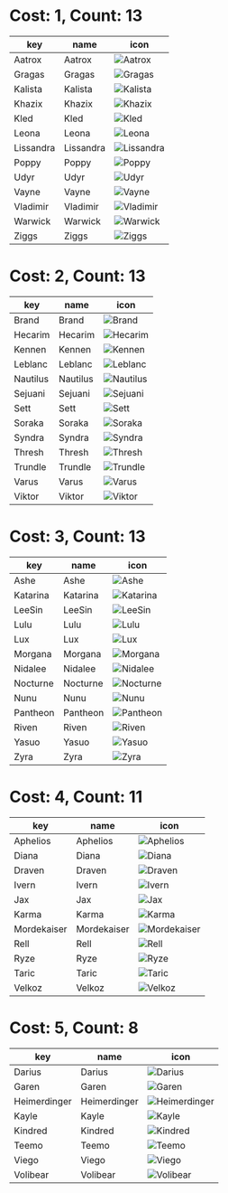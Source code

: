 # Cost: 1, Count: 13
| key       | name      | icon                                     |
| -         | -         | -                                        |
| Aatrox    | Aatrox    | ![Aatrox](../icon/set5/Aatrox.png)       |
| Gragas    | Gragas    | ![Gragas](../icon/set5/Gragas.png)       |
| Kalista   | Kalista   | ![Kalista](../icon/set5/Kalista.png)     |
| Khazix    | Khazix    | ![Khazix](../icon/set5/Khazix.png)       |
| Kled      | Kled      | ![Kled](../icon/set5/Kled.png)           |
| Leona     | Leona     | ![Leona](../icon/set5/Leona.png)         |
| Lissandra | Lissandra | ![Lissandra](../icon/set5/Lissandra.png) |
| Poppy     | Poppy     | ![Poppy](../icon/set5/Poppy.png)         |
| Udyr      | Udyr      | ![Udyr](../icon/set5/Udyr.png)           |
| Vayne     | Vayne     | ![Vayne](../icon/set5/Vayne.png)         |
| Vladimir  | Vladimir  | ![Vladimir](../icon/set5/Vladimir.png)   |
| Warwick   | Warwick   | ![Warwick](../icon/set5/Warwick.png)     |
| Ziggs     | Ziggs     | ![Ziggs](../icon/set5/Ziggs.png)         |
# Cost: 2, Count: 13
| key      | name     | icon                                   |
| -        | -        | -                                      |
| Brand    | Brand    | ![Brand](../icon/set5/Brand.png)       |
| Hecarim  | Hecarim  | ![Hecarim](../icon/set5/Hecarim.png)   |
| Kennen   | Kennen   | ![Kennen](../icon/set5/Kennen.png)     |
| Leblanc  | Leblanc  | ![Leblanc](../icon/set5/Leblanc.png)   |
| Nautilus | Nautilus | ![Nautilus](../icon/set5/Nautilus.png) |
| Sejuani  | Sejuani  | ![Sejuani](../icon/set5/Sejuani.png)   |
| Sett     | Sett     | ![Sett](../icon/set5/Sett.png)         |
| Soraka   | Soraka   | ![Soraka](../icon/set5/Soraka.png)     |
| Syndra   | Syndra   | ![Syndra](../icon/set5/Syndra.png)     |
| Thresh   | Thresh   | ![Thresh](../icon/set5/Thresh.png)     |
| Trundle  | Trundle  | ![Trundle](../icon/set5/Trundle.png)   |
| Varus    | Varus    | ![Varus](../icon/set5/Varus.png)       |
| Viktor   | Viktor   | ![Viktor](../icon/set5/Viktor.png)     |
# Cost: 3, Count: 13
| key      | name     | icon                                   |
| -        | -        | -                                      |
| Ashe     | Ashe     | ![Ashe](../icon/set5/Ashe.png)         |
| Katarina | Katarina | ![Katarina](../icon/set5/Katarina.png) |
| LeeSin   | LeeSin   | ![LeeSin](../icon/set5/LeeSin.png)     |
| Lulu     | Lulu     | ![Lulu](../icon/set5/Lulu.png)         |
| Lux      | Lux      | ![Lux](../icon/set5/Lux.png)           |
| Morgana  | Morgana  | ![Morgana](../icon/set5/Morgana.png)   |
| Nidalee  | Nidalee  | ![Nidalee](../icon/set5/Nidalee.png)   |
| Nocturne | Nocturne | ![Nocturne](../icon/set5/Nocturne.png) |
| Nunu     | Nunu     | ![Nunu](../icon/set5/Nunu.png)         |
| Pantheon | Pantheon | ![Pantheon](../icon/set5/Pantheon.png) |
| Riven    | Riven    | ![Riven](../icon/set5/Riven.png)       |
| Yasuo    | Yasuo    | ![Yasuo](../icon/set5/Yasuo.png)       |
| Zyra     | Zyra     | ![Zyra](../icon/set5/Zyra.png)         |
# Cost: 4, Count: 11
| key         | name        | icon                                         |
| -           | -           | -                                            |
| Aphelios    | Aphelios    | ![Aphelios](../icon/set5/Aphelios.png)       |
| Diana       | Diana       | ![Diana](../icon/set5/Diana.png)             |
| Draven      | Draven      | ![Draven](../icon/set5/Draven.png)           |
| Ivern       | Ivern       | ![Ivern](../icon/set5/Ivern.png)             |
| Jax         | Jax         | ![Jax](../icon/set5/Jax.png)                 |
| Karma       | Karma       | ![Karma](../icon/set5/Karma.png)             |
| Mordekaiser | Mordekaiser | ![Mordekaiser](../icon/set5/Mordekaiser.png) |
| Rell        | Rell        | ![Rell](../icon/set5/Rell.png)               |
| Ryze        | Ryze        | ![Ryze](../icon/set5/Ryze.png)               |
| Taric       | Taric       | ![Taric](../icon/set5/Taric.png)             |
| Velkoz      | Velkoz      | ![Velkoz](../icon/set5/Velkoz.png)           |
# Cost: 5, Count: 8
| key          | name         | icon                                           |
| -            | -            | -                                              |
| Darius       | Darius       | ![Darius](../icon/set5/Darius.png)             |
| Garen        | Garen        | ![Garen](../icon/set5/Garen.png)               |
| Heimerdinger | Heimerdinger | ![Heimerdinger](../icon/set5/Heimerdinger.png) |
| Kayle        | Kayle        | ![Kayle](../icon/set5/Kayle.png)               |
| Kindred      | Kindred      | ![Kindred](../icon/set5/Kindred.png)           |
| Teemo        | Teemo        | ![Teemo](../icon/set5/Teemo.png)               |
| Viego        | Viego        | ![Viego](../icon/set5/Viego.png)               |
| Volibear     | Volibear     | ![Volibear](../icon/set5/Volibear.png)         |

